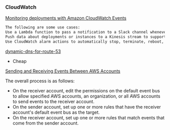 ### CloudWatch

[Monitoring deployments with Amazon CloudWatch Events](https://docs.aws.amazon.com/codedeploy/latest/userguide/monitoring-cloudwatch-events.html)

```bash
The following are some use cases:
Use a Lambda function to pass a notification to a Slack channel whenever deployments fail.
Push data about deployments or instances to a Kinesis stream to support comprehensive, real-time status monitoring.
Use CloudWatch alarm actions to automatically stop, terminate, reboot, or recover Amazon EC2 instances when a deployment or instance event you specify occurs.
```

[dynamic-dns-for-route-53](https://aws.amazon.com/blogs/compute/building-a-dynamic-dns-for-route-53-using-cloudwatch-events-and-lambda/)

- Cheap


[Sending and Receiving Events Between AWS Accounts](https://docs.aws.amazon.com/AmazonCloudWatch/latest/events/CloudWatchEvents-CrossAccountEventDelivery.html)


The overall process is as follows:

- On the receiver account, edit the permissions on the default event bus to allow specified AWS accounts, an organization, or all AWS accounts to send events to the receiver account.
- On the sender account, set up one or more rules that have the receiver account's default event bus as the target.
- On the receiver account, set up one or more rules that match events that come from the sender account.